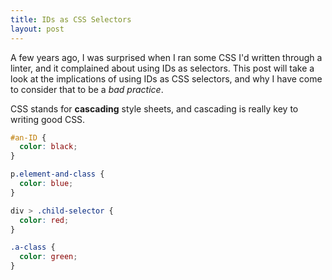 ```yaml
---
title: IDs as CSS Selectors
layout: post
---
```

A few years ago, I was surprised when I ran some CSS I'd written through a
linter, and it complained about using IDs as selectors. This post will take a
look at the implications of using IDs as CSS selectors, and why I have come to
consider that to be a _bad practice_.

CSS stands for **cascading** style sheets, and cascading is really key to
writing good CSS.

```css
#an-ID {
  color: black;
}

p.element-and-class {
  color: blue;
}

div > .child-selector {
  color: red;
}

.a-class {
  color: green;
}
```
